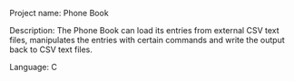Project name: Phone Book

Description: The Phone Book can load its entries from external CSV text files, manipulates the entries with certain commands and write the output back to CSV text files.

Language: C
